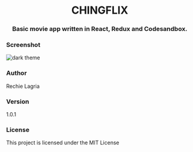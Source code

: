 <h1 align='center'>CHINGFLIX</h1>

<h3 align='center'>Basic movie app written in React, Redux and Codesandbox. </h3>



### Screenshot
![dark theme](https://github.com/foxching/weather/blob/master/public/images/screenshot/Screenshot%202019-10-15%2001.12.32.png)



### Author

Rechie Lagria

### Version
1.0.1

### License

This project is licensed under the MIT License

